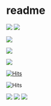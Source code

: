 # readme

<img src="https://whatsgog.com/user/seojh1011/tech-cards" />

<img src="https://whatsgog.com/static/img/django.png">

 <a href="클릭시 이동할 링크" target="_blank"><img src="https://whatsgog.com/user/Junanjunan/tech-cards"/></a>

<img src="https://img.shields.io/badge/문자-색코드?style=for-the-badge&logo=이미지 이름&logoColor=black">

<a href="https://hits.seeyoufarm.com"><img src="https://whatsgog.com/user/Junanjunan/tech-cards"/></a>                        

[![Hits](https://whatsgog.com/user/Junanjunan/tech-cards)](https://whatsgog.com/user/Junanjunan/tech-cards)                    


![Hits](https://hits.seeyoufarm.com/api/count/incr/badge.svg?url=https%3A%2F%2Fgithub.com%2Fkim-soohyeon&count_bg=%23FFDAC7&title_bg=%23FFADAD&icon=&icon_color=%23E7E7E7&title=hits&edge_flat=false)

<img src="http://mazassumnida.wtf/api/v2/generate_badge?boj={handle})](https://solved.ac/{handle}"/>
 <img src="http://mazandi.herokuapp.com/api?handle=abc&theme=warm"/>

<img src="https://cdn.pixabay.com/photo/2015/10/01/21/39/background-image-967820_960_720.jpg" />
